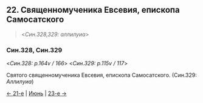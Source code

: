 
## 22. Священномученика Евсевия, епископа Самосатского

> <*Син.328,329: аллилуиа*>

### Син.328, Син.329

<*Син.328: p.164v / 166*>
<*Син.329: p.115v / 117*>

Святого священномученика Евсевия, епископа Самосатского. (Син.329: *Аллилуиа*)

[← 21-е](06_21_SAB.ru.md) | [Июнь](README.md#22-й) | [23-е →](06_23_SAB.ru.md)

